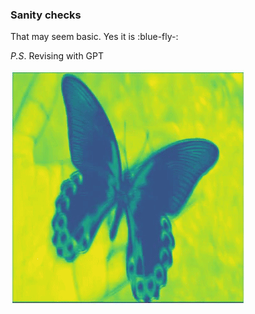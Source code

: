 ### Sanity checks 

That may seem basic. Yes it is :blue-fly-:



*P.S*. Revising with GPT

<img src = "Feature Map Visualization - UNet-PyTorch Hooks/media.gif">